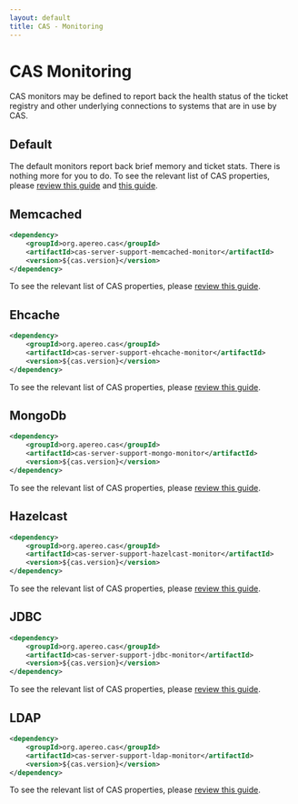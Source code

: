 ```yaml
---
layout: default
title: CAS - Monitoring
---
```


# CAS Monitoring

CAS monitors may be defined to report back the health status of the ticket registry
and other underlying connections to systems that are in use by CAS.

## Default

The default monitors report back brief memory and ticket stats. There is nothing more for you to do.
To see the relevant list of CAS properties, please [review this guide](Configuration-Properties.html#monitoring)
and [this guide](Configuration-Properties.html#memory).

## Memcached

```xml
<dependency>
    <groupId>org.apereo.cas</groupId>
    <artifactId>cas-server-support-memcached-monitor</artifactId>
    <version>${cas.version}</version>
</dependency>
```

To see the relevant list of CAS properties, please [review this guide](Configuration-Properties.html#memcached-monitors).

## Ehcache

```xml
<dependency>
    <groupId>org.apereo.cas</groupId>
    <artifactId>cas-server-support-ehcache-monitor</artifactId>
    <version>${cas.version}</version>
</dependency>
```

To see the relevant list of CAS properties, please [review this guide](Configuration-Properties.html#cache-monitors).

## MongoDb

```xml
<dependency>
    <groupId>org.apereo.cas</groupId>
    <artifactId>cas-server-support-mongo-monitor</artifactId>
    <version>${cas.version}</version>
</dependency>
```

To see the relevant list of CAS properties, please [review this guide](Configuration-Properties.html#mongodb-monitors).



## Hazelcast

```xml
<dependency>
    <groupId>org.apereo.cas</groupId>
    <artifactId>cas-server-support-hazelcast-monitor</artifactId>
    <version>${cas.version}</version>
</dependency>
```

To see the relevant list of CAS properties, please [review this guide](Configuration-Properties.html#cache-monitors).

## JDBC

```xml
<dependency>
    <groupId>org.apereo.cas</groupId>
    <artifactId>cas-server-support-jdbc-monitor</artifactId>
    <version>${cas.version}</version>
</dependency>
```

To see the relevant list of CAS properties, please [review this guide](Configuration-Properties.html#database-monitoring).

## LDAP

```xml
<dependency>
    <groupId>org.apereo.cas</groupId>
    <artifactId>cas-server-support-ldap-monitor</artifactId>
    <version>${cas.version}</version>
</dependency>
```

To see the relevant list of CAS properties, please [review this guide](Configuration-Properties.html#ldap-connection-pool).
